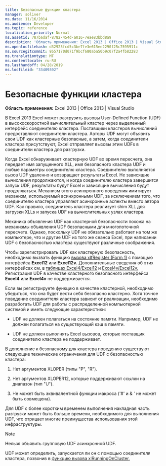 ```yaml
---
title: Безопасные функции кластера
manager: soliver
ms.date: 11/16/2014
ms.audience: Developer
ms.topic: reference
localization_priority: Normal
ms.assetid: 787badaf-8782-454d-a016-7eae83bbd8a9
description: 'Область применения: Excel 2013 | Office 2013 | Visual Studio'
ms.openlocfilehash: d32925fcd5c3be7fe3e615ee2290f25c7595911c
ms.sourcegitcommit: 8657170d071f9bcf680aba50b9c07f2a4fb82283
ms.translationtype: MT
ms.contentlocale: ru-RU
ms.lasthandoff: 04/28/2019
ms.locfileid: "33409302"
---
```

# <a name="cluster-safe-functions"></a>Безопасные функции кластера

**Область применения:** Excel 2013 | Office 2013 | Visual Studio 
  
В Excel 2013 Excel может разгрузить вызовы User-Defined Function (UDF) в высокоскоростной вычислительный кластер через выделенный интерфейс соединителю кластера. Поставщики кластеров вычислений предоставляют соединители кластера. Авторы UDF могут объявить свои UDF как кластерные безопасные, а затем, когда соединители кластера присутствуют, Excel отправляет вызовы этим UDFs в соединители кластера для разгрузки.
  
Когда Excel обнаруживает кластерную UDF во время пересчета, она передает имя запущенного XLL, имя безопасного кластера UDF и любые параметры соединителю кластера. Соединителю выполняется вызов UDF удаленно и возвращает результаты Excel. Не зависящие вычисления продолжаются, и когда соединителю кластера завершится запуск UDF, результаты будут Excel и зависящие вычисления будут продолжаться. Механизм этого асинхронного поведения имитирует механизм, используемый асинхронными UDF, за исключением того, что соединителю кластера управляют асинхронные аспекты вместо автора UDF. Как правило, соединитель кластера реализует shim XLL для загрузки XLLs и запуска UDF на вычислительных узлах кластера.
  
Механика объявления UDF как кластерной безопасности похожа на механизмы объявления UDF безопасными для многопоточной пересчета. Однако, поскольку UDF не обязательно работает на том же компьютере, что и другие UDF из того же сеанса Excel, при написании UDF с безопасностью кластера существуют различные соображения.
  
Чтобы зарегистрировать UDF как кластерную безопасность, необходимо вызвать функцию [вызова xlfRegister (Form 1)](xlfregister-form-1.md) с помощью интерфейса **Excel12** или **Excel12v.** Дополнительные сведения об этих интерфейсах см. в [таблицах Excel4/Excel12](excel4-excel12.md) и [Excel4v/Excel12v.](excel4v-excel12v.md) Регистрация UDF в качестве кластерного безопасного интерфейса **Excel4** или **Excel4v** не поддерживается. 
  
Если вы регистрируете функцию в качестве кластерной, необходимо убедиться, что она будет вести себя безопасно кластерно. Хотя точное поведение соединиттеля кластера зависит от реализации, необходимо разработать UDF для работы с распределенной компьютерной системой и иметь следующие характеристики:
  
- UDF не должен полагаться на состояние памяти. Например, UDF не должен полагаться на существующий кэш в памяти.
    
- UDF не должен выполнять Excel вызовов, которые поставщик соединителю кластера не поддерживает.
    
В дополнение к безопасному для кластера поведению существуют следующие технические ограничения для UDF с безопасностью кластера:
  
1. Нет аргументов XLOPER (типы "P", "R").
    
2. Нет аргументов XLOPER12, которые поддерживают ссылки на диапазон (тип "U").
    
3. Не может быть эквивалентной функции макроса ('#' и &amp; ' не может быть совмещена).
    
Для UDF с более коротким временем выполнения накладная часть разгрузки может быть больше времени, необходимого для выполнения UDF, что отрицает многие преимущества использования этой инфраструктуры.
  
> [!NOTE]
> Нельзя объявить групповую UDF асинхронной UDF. 
  
UDF может определить, запускается ли он с помощью соединителя кластера, позвонив в [функцию вызова xlRunningOnCluster.](xlrunningoncluster.md) 
  

